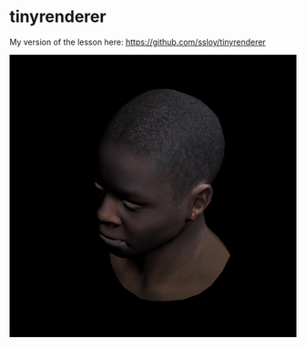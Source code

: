 # tinyrenderer
My version of the lesson here: https://github.com/ssloy/tinyrenderer

![Image from Lesson 5](./tinyrenderer_lesson5.png)
